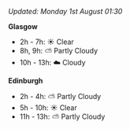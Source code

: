 *Updated: Monday 1st August 01:30*

**Glasgow**

* 2h - 7h: :sunny: Clear
* 8h, 9h: :partly_sunny: Partly Cloudy
* 10h - 13h: :cloud: Cloudy

**Edinburgh**

* 2h - 4h: :partly_sunny: Partly Cloudy
* 5h - 10h: :sunny: Clear
* 11h - 13h: :partly_sunny: Partly Cloudy
